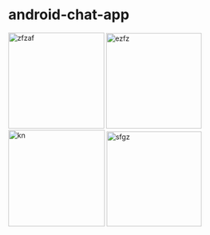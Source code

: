 # android-chat-app


<img width="192" alt="zfzaf" src="https://user-images.githubusercontent.com/43988396/224184111-4e9e21de-4f1f-4fe8-9f63-0a3e69265340.PNG">
<img width="191" alt="ezfz" src="https://user-images.githubusercontent.com/43988396/224184127-64d5e11d-8bfc-4142-a2c4-d408914a751a.PNG">
<img width="193" alt="kn" src="https://user-images.githubusercontent.com/43988396/224184143-b0f50f99-dbf1-426a-8676-1aa6c9be5c2b.png">
<img width="190" alt="sfgz" src="https://user-images.githubusercontent.com/43988396/224184160-4744dffe-e5e4-4fda-a3d9-966736785101.PNG">
